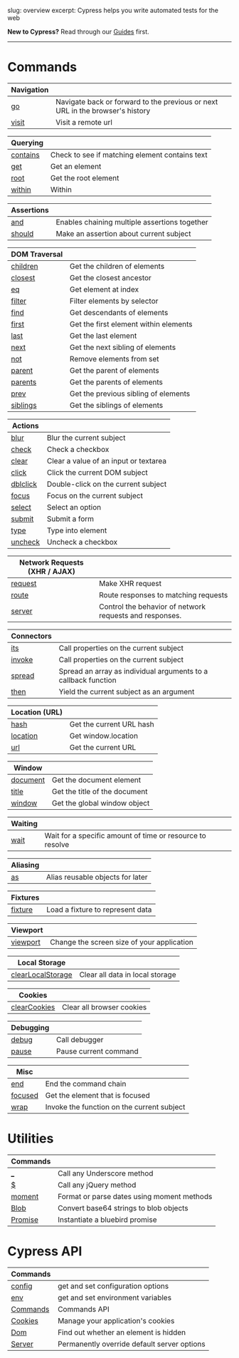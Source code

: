slug: overview
excerpt: Cypress helps you write automated tests for the web

**New to Cypress?** Read through our [Guides](https://on.cypress.io/guides/overview) first.

---

# Commands

| Navigation | |
| -------------------- | -- |
| [go](https://on.cypress.io/api/go) | Navigate back or forward to the previous or next URL in the browser's history |
| [visit](https://on.cypress.io/api/visit) | Visit a remote url |

| Querying | |
| -------------------- | -- |
| [contains](https://on.cypress.io/api/contains) | Check to see if matching element contains text |
| [get](https://on.cypress.io/api/get) | Get an element |
| [root](https://on.cypress.io/api/root) | Get the root element |
| [within](https://on.cypress.io/api/within) | Within |

| Assertions | |
| -------------------- | -- |
| [and](https://on.cypress.io/api/and) | Enables chaining multiple assertions together |
| [should](https://on.cypress.io/api/should) | Make an assertion about current subject |

| DOM Traversal | |
| -------------------- | -- |
| [children](https://on.cypress.io/api/children) | Get the children of elements |
| [closest](https://on.cypress.io/api/closest) | Get the closest ancestor |
| [eq](https://on.cypress.io/api/eq) | Get element at index |
| [filter](https://on.cypress.io/api/filter) | Filter elements by selector |
| [find](https://on.cypress.io/api/find) | Get descendants of elements |
| [first](https://on.cypress.io/api/first) | Get the first element within elements |
| [last](https://on.cypress.io/api/last) | Get the last element |
| [next](https://on.cypress.io/api/next) | Get the next sibling of elements |
| [not](https://on.cypress.io/api/not) | Remove elements from set |
| [parent](https://on.cypress.io/api/parent) | Get the parent of elements |
| [parents](https://on.cypress.io/api/parents) | Get the parents of elements |
| [prev](https://on.cypress.io/api/prev) | Get the previous sibling of elements |
| [siblings](https://on.cypress.io/api/siblings) | Get the siblings of elements |

| Actions | |
| -------------------- | -- |
| [blur](https://on.cypress.io/api/blur) | Blur the current subject |
| [check](https://on.cypress.io/api/check) | Check a checkbox |
| [clear](https://on.cypress.io/api/clear) | Clear a value of an input or textarea |
| [click](https://on.cypress.io/api/click) | Click the current DOM subject |
| [dblclick](https://on.cypress.io/api/dblclick) | Double-click on the current subject |
| [focus](https://on.cypress.io/api/focus) | Focus on the current subject |
| [select](https://on.cypress.io/api/select) | Select an option |
| [submit](https://on.cypress.io/api/submit) | Submit a form |
| [type](https://on.cypress.io/api/type) | Type into element |
| [uncheck](https://on.cypress.io/api/uncheck) | Uncheck a checkbox |

| Network Requests (XHR / AJAX) | |
| -------------------- | -- |
| [request](https://on.cypress.io/api/request) | Make XHR request |
| [route](https://on.cypress.io/api/route) | Route responses to matching requests |
| [server](https://on.cypress.io/api/server) | Control the behavior of network requests and responses. |

| Connectors | |
| -------------------- | -- |
| [its](https://on.cypress.io/api/its) | Call properties on the current subject |
| [invoke](https://on.cypress.io/api/invoke) | Call properties on the current subject |
| [spread](https://on.cypress.io/api/spread) | Spread an array as individual arguments to a callback function |
| [then](https://on.cypress.io/api/then) | Yield the current subject as an argument |

| Location (URL) | |
| -------------------- | -- |
| [hash](https://on.cypress.io/api/hash) | Get the current URL hash |
| [location](https://on.cypress.io/api/location) | Get window.location |
| [url](https://on.cypress.io/api/url) | Get the current URL |

| Window | |
| -------------------- | -- |
| [document](https://on.cypress.io/api/document) | Get the document element |
| [title](https://on.cypress.io/api/title) | Get the title of the document |
| [window](https://on.cypress.io/api/window) | Get the global window object |

| Waiting | |
| -------------------- | -- |
| [wait](https://on.cypress.io/api/wait) | Wait for a specific amount of time or resource to resolve |

| Aliasing | |
| -------------------- | -- |
| [as](https://on.cypress.io/api/as) | Alias reusable objects for later |

| Fixtures | |
| -------------------- | -- |
| [fixture](https://on.cypress.io/api/fixture) | Load a fixture to represent data |

| Viewport | |
| -------------------- | -- |
| [viewport](https://on.cypress.io/api/viewport) | Change the screen size of your application |

| Local Storage | |
| -------------------- | -- |
| [clearLocalStorage](https://on.cypress.io/api/clearLocalStorage) | Clear all data in local storage |

| Cookies | |
| -------------------- | -- |
| [clearCookies](https://on.cypress.io/api/clearCookies) | Clear all browser cookies |

| Debugging | |
| -------------------- | -- |
| [debug](https://on.cypress.io/api/debug) | Call debugger |
| [pause](https://on.cypress.io/api/pause) | Pause current command |

| Misc | |
| -------------------- | -- |
| [end](https://on.cypress.io/api/end) | End the command chain |
| [focused](https://on.cypress.io/api/focused) | Get the element that is focused |
| [wrap](https://on.cypress.io/api/wrap) | Invoke the function on the current subject |

# Utilities

| Commands | |
| -------------------- | -- |
| [_](https://on.cypress.io/api/underscore) | Call any Underscore method |
| [$](https://on.cypress.io/api/jquery) | Call any jQuery method |
| [moment](https://on.cypress.io/api/moment) | Format or parse dates using moment methods |
| [Blob](https://on.cypress.io/api/Blob) | Convert base64 strings to blob objects |
| [Promise](https://on.cypress.io/api/Promise) | Instantiate a bluebird promise |

# Cypress API

| Commands | |
| -------------------- | -- |
| [config](https://on.cypress.io/api/config) | get and set configuration options |
| [env](https://on.cypress.io/api/env) | get and set environment variables |
| [Commands](https://on.cypress.io/api/Commands) | Commands API |
| [Cookies](https://on.cypress.io/api/Cookies) | Manage your application's cookies |
| [Dom](https://on.cypress.io/api/Dom) | Find out whether an element is hidden |
| [Server](https://on.cypress.io/api/api-server) | Permanently override default server options |